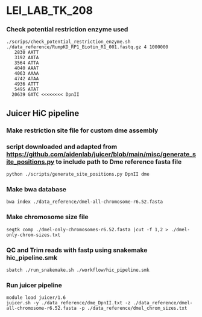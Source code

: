 # LEI_LAB_TK_208

### Check potential restriction enzyme used
```
./scrips/check_potential_restriction_enzyme.sh ./data_reference/RumpKD_RP1_Biotin_R1_001.fastq.gz 4 1000000
   2830 AATT
   3192 AATA
   3564 ATTA
   4040 AAAT
   4063 AAAA
   4742 ATAA
   4936 ATTT
   5495 ATAT
  20639 GATC <<<<<<<< DpnII
```

## Juicer HiC pipeline

### Make restriction site file for custom dme assembly
### script downloaded and adapted from https://github.com/aidenlab/juicer/blob/main/misc/generate_site_positions.py to include path to Dme reference fasta file
```
python ./scripts/generate_site_positions.py DpnII dme
```

### Make bwa database
```
bwa index ./data_reference/dmel-all-chromosome-r6.52.fasta
```

### Make chromosome size file
```
seqtk comp ./dmel-only-chromosomes-r6.52.fasta |cut -f 1,2 > ./dmel-only-chrom-sizes.txt
```

### QC and Trim reads with fastp using snakemake hic_pipeline.smk 
```
sbatch ./run_snakemake.sh ./workflow/hic_pipeline.smk
```

### Run juicer pipeline
```
module load juicer/1.6
juicer.sh -y ./data_reference/dme_DpnII.txt -z ./data_reference/dmel-all-chromosome-r6.52.fasta -p ./data_reference/dmel_chrom_sizes.txt
```



